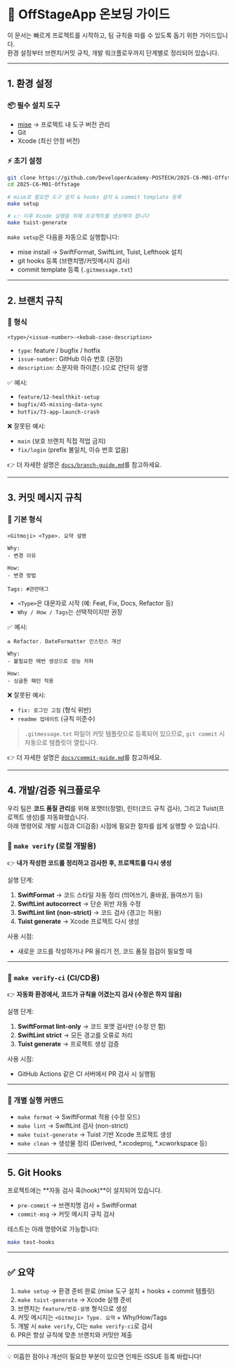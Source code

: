 # 🚀 OffStageApp 온보딩 가이드

이 문서는 빠르게 프로젝트를 시작하고, 팀 규칙을 따를 수 있도록 돕기 위한 가이드입니다.  
환경 설정부터 브랜치/커밋 규칙, 개발 워크플로우까지 단계별로 정리되어 있습니다.  

---

## 1. 환경 설정

### 📦 필수 설치 도구
- [mise](https://mise.jdx.dev) → 프로젝트 내 도구 버전 관리
- Git
- Xcode (최신 안정 버전)

### ⚡️ 초기 설정
```bash
git clone https://github.com/DeveloperAcademy-POSTECH/2025-C6-M01-Offstage.git
cd 2025-C6-M01-Offstage

# mise로 필요한 도구 설치 & hooks 설치 & commit template 등록
make setup

# 👉 이후 Xcode 실행을 위해 프로젝트를 생성해야 합니다
make tuist-generate
```

`make setup`은 다음을 자동으로 실행합니다:
- mise install → SwiftFormat, SwiftLint, Tuist, Lefthook 설치
- git hooks 등록 (브랜치명/커밋메시지 검사)
- commit template 등록 (`.gitmessage.txt`)

---

## 2. 브랜치 규칙

### 📌 형식
```
<type>/<issue-number>-<kebab-case-description>
```

- `type`: feature / bugfix / hotfix  
- `issue-number`: GitHub 이슈 번호 (권장)  
- `description`: 소문자와 하이픈(`-`)으로 간단히 설명  

✅ 예시:
- `feature/12-healthkit-setup`
- `bugfix/45-missing-data-sync`
- `hotfix/73-app-launch-crash`

❌ 잘못된 예시:
- `main` (보호 브랜치 직접 작업 금지)  
- `fix/login` (prefix 불일치, 이슈 번호 없음)

👉 더 자세한 설명은 [`docs/branch-guide.md`](branch-guide.md)를 참고하세요.

---

## 3. 커밋 메시지 규칙

### 📌 기본 형식
```
<Gitmoji> <Type>. 요약 설명

Why:
- 변경 이유

How:
- 변경 방법

Tags: #관련태그
```

- `<Type>`은 대문자로 시작 (예: Feat, Fix, Docs, Refactor 등)
- `Why / How / Tags`는 선택적이지만 권장

✅ 예시:
```
♻️ Refactor. DateFormatter 인스턴스 개선

Why:
- 불필요한 매번 생성으로 성능 저하

How:
- 싱글톤 패턴 적용
```

❌ 잘못된 예시:
- `fix: 로그인 고침` (형식 위반)  
- `readme 업데이트` (규칙 미준수)

> `.gitmessage.txt` 파일이 커밋 템플릿으로 등록되어 있으므로, `git commit` 시 자동으로 템플릿이 열립니다.  

👉 더 자세한 설명은 [`docs/commit-guide.md`](commit-guide.md)를 참고하세요.

---

## 4. 개발/검증 워크플로우

우리 팀은 **코드 품질 관리**를 위해 포맷터(정렬), 린터(코드 규칙 검사), 그리고 Tuist(프로젝트 생성)를 자동화했습니다.  
아래 명령어로 개발 시점과 CI(검증) 시점에 필요한 절차를 쉽게 실행할 수 있습니다.  

### 🔹 `make verify` (로컬 개발용)
👉 **내가 작성한 코드를 정리하고 검사한 후, 프로젝트를 다시 생성**

실행 단계:
1. **SwiftFormat** → 코드 스타일 자동 정리 (띄어쓰기, 줄바꿈, 들여쓰기 등)
2. **SwiftLint autocorrect** → 단순 위반 자동 수정
3. **SwiftLint lint (non-strict)** → 코드 검사 (경고는 허용)
4. **Tuist generate** → Xcode 프로젝트 다시 생성

사용 시점:
- 새로운 코드를 작성하거나 PR 올리기 전, 코드 품질 점검이 필요할 때

---

### 🔹 `make verify-ci` (CI/CD용)
👉 **자동화 환경에서, 코드가 규칙을 어겼는지 검사 (수정은 하지 않음)**

실행 단계:
1. **SwiftFormat lint-only** → 코드 포맷 검사만 (수정 안 함)
2. **SwiftLint strict** → 모든 경고를 오류로 처리
3. **Tuist generate** → 프로젝트 생성 검증

사용 시점:
- GitHub Actions 같은 CI 서버에서 PR 검사 시 실행됨

---

### 🔹 개별 실행 커맨드
- `make format` → SwiftFormat 적용 (수정 모드)
- `make lint` → SwiftLint 검사 (non-strict)
- `make tuist-generate` → Tuist 기반 Xcode 프로젝트 생성
- `make clean` → 생성물 정리 (Derived, *.xcodeproj, *.xcworkspace 등)

---

## 5. Git Hooks

프로젝트에는 **자동 검사 훅(hook)**이 설치되어 있습니다.  
- `pre-commit` → 브랜치명 검사 + SwiftFormat  
- `commit-msg` → 커밋 메시지 규칙 검사  

테스트는 아래 명령어로 가능합니다:
```bash
make test-hooks
```

---

## ✅ 요약

1. `make setup` → 환경 준비 완료 (mise 도구 설치 + hooks + commit 템플릿)  
2. `make tuist-generate` → Xcode 실행 준비  
3. 브랜치는 `feature/번호-설명` 형식으로 생성  
4. 커밋 메시지는 `<Gitmoji> Type. 요약` + Why/How/Tags  
5. 개발 시 `make verify`, CI는 `make verify-ci`로 검사  
6. PR은 항상 규칙에 맞춘 브랜치와 커밋만 제출  

---

💡 미흡한 점이나 개선이 필요한 부분이 있으면 언제든 ISSUE 등록 바랍니다!
